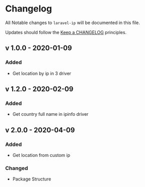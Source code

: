 # Changelog

All Notable changes to `laravel-ip` will be documented in this file.

Updates should follow the [Keep a CHANGELOG](http://keepachangelog.com/) principles.

##  v 1.0.0 - 2020-01-09

### Added
- Get location by ip in 3 driver
 
## v 1.2.0 - 2020-02-09

### Added
- Get country full name in ipinfo driver

## v 2.0.0 - 2020-04-09

### Added

- Get location from custom ip

### Changed

- Package Structure
